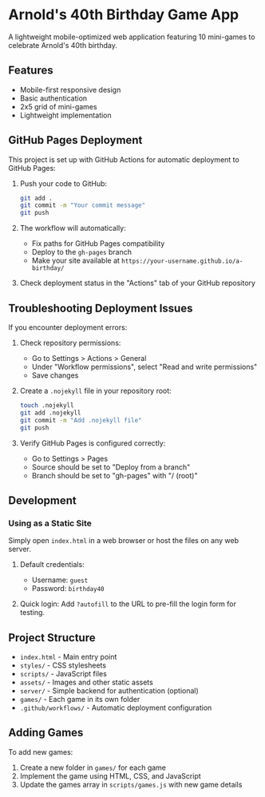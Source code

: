 # Arnold's 40th Birthday Game App

A lightweight mobile-optimized web application featuring 10 mini-games to celebrate Arnold's 40th birthday.

## Features
- Mobile-first responsive design
- Basic authentication
- 2x5 grid of mini-games
- Lightweight implementation

## GitHub Pages Deployment

This project is set up with GitHub Actions for automatic deployment to GitHub Pages:

1. Push your code to GitHub:
   ```bash
   git add .
   git commit -m "Your commit message"
   git push
   ```

2. The workflow will automatically:
   - Fix paths for GitHub Pages compatibility
   - Deploy to the `gh-pages` branch
   - Make your site available at `https://your-username.github.io/a-birthday/`

3. Check deployment status in the "Actions" tab of your GitHub repository

## Troubleshooting Deployment Issues

If you encounter deployment errors:

1. Check repository permissions:
   - Go to Settings > Actions > General
   - Under "Workflow permissions", select "Read and write permissions"
   - Save changes

2. Create a `.nojekyll` file in your repository root:
   ```bash
   touch .nojekyll
   git add .nojekyll
   git commit -m "Add .nojekyll file"
   git push
   ```

3. Verify GitHub Pages is configured correctly:
   - Go to Settings > Pages
   - Source should be set to "Deploy from a branch" 
   - Branch should be set to "gh-pages" with "/ (root)"

## Development

### Using as a Static Site
Simply open `index.html` in a web browser or host the files on any web server.

1. Default credentials:
   - Username: `guest`
   - Password: `birthday40`

2. Quick login:
   Add `?autofill` to the URL to pre-fill the login form for testing.

## Project Structure
- `index.html` - Main entry point
- `styles/` - CSS stylesheets
- `scripts/` - JavaScript files
- `assets/` - Images and other static assets
- `server/` - Simple backend for authentication (optional)
- `games/` - Each game in its own folder
- `.github/workflows/` - Automatic deployment configuration

## Adding Games
To add new games:
1. Create a new folder in `games/` for each game
2. Implement the game using HTML, CSS, and JavaScript
3. Update the games array in `scripts/games.js` with new game details
